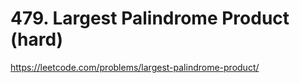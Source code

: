 # 479. Largest Palindrome Product (hard)

https://leetcode.com/problems/largest-palindrome-product/

